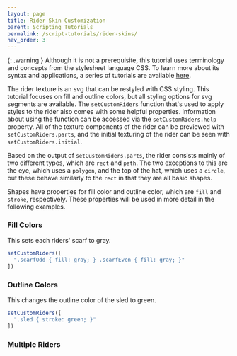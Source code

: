 ```yaml
---
layout: page
title: Rider Skin Customization
parent: Scripting Tutorials
permalink: /script-tutorials/rider-skins/
nav_order: 3
---
```


{: .warning }
Although it is not a prerequisite, this tutorial uses terminology and concepts from the stylesheet language CSS. To learn more about its syntax and applications, a series of tutorials are available <a href="https://developer.mozilla.org/en-US/docs/Web/CSS/Tutorials/" target="_blank">here</a>.

The rider texture is an svg that can be restyled with CSS styling. This tutorial focuses on fill and outline colors, but all styling options for svg segments are available. The `setCustomRiders` function that's used to apply styles to the rider also comes with some helpful properties. Information about using the function can be accessed via the `setCustomRiders.help` property. All of the texture components of the rider can be previewed with `setCustomRiders.parts`, and the initial texturing of the rider can be seen with `setCustomRiders.initial`.

Based on the output of `setCustomRiders.parts`, the rider consists mainly of two different types, which are `rect` and `path`. The two exceptions to this are the eye, which uses a `polygon`, and the top of the hat, which uses a `circle`, but these behave similarly to the `rect` in that they are all basic shapes.

Shapes have properties for fill color and outline color, which are `fill` and `stroke`, respectively. These properties will be used in more detail in the following examples.

### Fill Colors

This sets each riders' scarf to gray.

```js
setCustomRiders([
  ".scarfOdd { fill: gray; } .scarfEven { fill: gray; }"
])
```

### Outline Colors

This changes the outline color of the sled to green.

```js
setCustomRiders([
  ".sled { stroke: green; }"
])
```

### Multiple Riders


